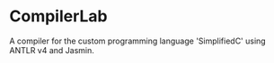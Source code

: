 CompilerLab
===========
A compiler for the custom programming language 'SimplifiedC' using ANTLR v4 and Jasmin.
